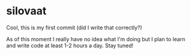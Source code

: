 # silovaat

Cool, this is my first commit (did I write that correctly?)

As of this moment I really have no idea what I'm doing but I plan to learn and write code at least 1-2 hours a day. Stay tuned!

